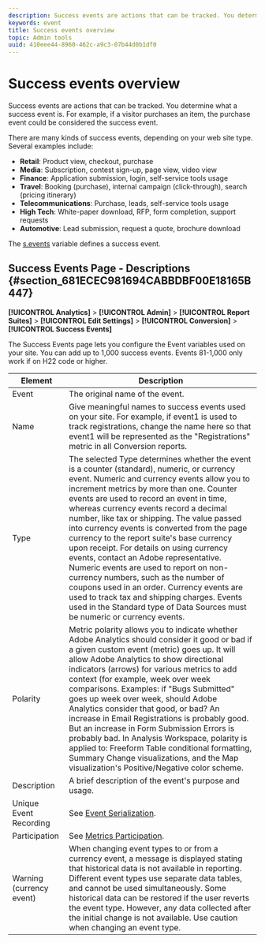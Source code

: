```yaml
---
description: Success events are actions that can be tracked. You determine what a success event is. For example, if a visitor purchases an item, the purchase event could be considered the success event.
keywords: event
title: Success events overview
topic: Admin tools
uuid: 410eee44-8960-462c-a9c3-07b44d0b1df0
---
```


# Success events overview

Success events are actions that can be tracked. You determine what a success event is. For example, if a visitor purchases an item, the purchase event could be considered the success event.

There are many kinds of success events, depending on your web site type. Several examples include:

* **Retail**: Product view, checkout, purchase 
* **Media**: Subscription, contest sign-up, page view, video view 
* **Finance**: Application submission, login, self-service tools usage 
* **Travel**: Booking (purchase), internal campaign (click-through), search (pricing itinerary) 
* **Telecommunications**: Purchase, leads, self-service tools usage 
* **High Tech**: White-paper download, RFP, form completion, support requests 
* **Automotive**: Lead submission, request a quote, brochure download

The [s.events](https://marketing.adobe.com/resources/help/en_US/sc/implement/events.html) variable defines a success event.

## Success Events Page - Descriptions {#section_681ECEC981694CABBDBF00E18165B447}

**[!UICONTROL Analytics]** > **[!UICONTROL Admin]** > **[!UICONTROL Report Suites]** > **[!UICONTROL Edit Settings]** > **[!UICONTROL Conversion]** > **[!UICONTROL Success Events]**

The Success Events page lets you configure the Event variables used on your site. You can add up to 1,000 success events. Events 81-1,000 only work if on H22 code or higher.

| Element | Description |
|--- |--- |
|Event|The original name of the event.|
|Name|Give meaningful names to success events used on your site. For example, if event1 is used to track registrations, change the name here so that event1 will be represented as the "Registrations" metric in all Conversion reports.|
|Type|The selected  Type determines whether the event is a counter (standard), numeric, or currency event. Numeric and currency events allow you to increment metrics by more than one.  Counter events are used to record an event in time, whereas currency events record a decimal number, like tax or shipping. The value passed into currency events is converted from the page currency to the report suite's base currency upon receipt. For details on using currency events, contact an Adobe representative. Numeric events are used to report on non-currency numbers, such as the number of coupons used in an order. Currency events are used to track tax and shipping charges. Events used in the Standard type of Data Sources must be numeric or currency events.|
|Polarity|Metric polarity allows you to indicate whether Adobe Analytics should consider it good or bad if a given custom event (metric) goes up. It will allow Adobe Analytics to show directional indicators (arrows) for various metrics to add context (for example, week over week comparisons.  Examples: if "Bugs Submitted" goes up week over week, should Adobe Analytics consider that good, or bad? An increase in Email Registrations is probably good. But an increase in Form Submission Errors is probably bad.  In Analysis Workspace, polarity is applied to: Freeform Table conditional formatting, Summary Change visualizations, and the Map visualization's Positive/Negative color scheme.|
|Description|A brief description of the event's purpose and usage.|
|Unique Event Recording|See [Event Serialization](/help/implement/js-implementation/event-serialization.md).|
|Participation|See [Metrics Participation](/help/components/c-variables/c-metrics/metrics-participation.md).|
|Warning (currency event)|When changing event types to or from a currency event, a message is displayed stating that historical data is not available in reporting.  Different event types use separate data tables, and cannot be used simultaneously. Some historical data can be restored if the user reverts the event type. However, any data collected after the initial change is not available. Use caution when changing an event type.|

